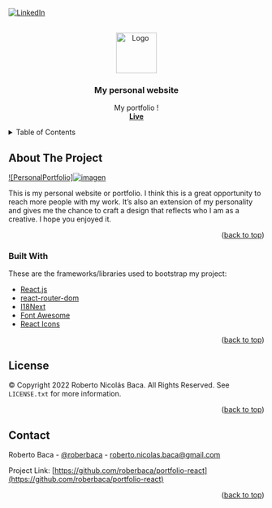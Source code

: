 <div id="top"></div>


<!-- PROJECT SHIELDS -->
<!--
*** I'm using markdown "reference style" links for readability.
*** Reference links are enclosed in brackets [ ] instead of parentheses ( ).
*** See the bottom of this document for the declaration of the reference variables
*** for contributors-url, forks-url, etc. This is an optional, concise syntax you may use.
*** https://www.markdownguide.org/basic-syntax/#reference-style-links
-->

[![LinkedIn][linkedin-shield]][linkedin-url]



<!-- PROJECT LOGO -->
<br />
<div align="center">
  <a href="https://github.com/roberbaca/README-Template">
    <img src="https://user-images.githubusercontent.com/83043304/140669718-0a350618-f217-4247-9d91-42d00c4c292f.png" alt="Logo" width="80" height="80">
  </a>

  <h3 align="center">My personal website</h3>

  <p align="center">
    My portfolio !
    <br />
      <a href="https://github.com/othneildrew/Best-README-Template"><strong>Live</strong></a>
    <br />   
  </p>
</div>



<!-- TABLE OF CONTENTS -->
<details>
  <summary>Table of Contents</summary>
  <ol>
    <li>
      <a href="#about-the-project">About The Project</a>
      <ul>
        <li><a href="#built-with">Built With</a></li>
      </ul>
    </li>
    <li><a href="#license">License</a></li>
    <li><a href="#contact">Contact</a></li>
  </ol>
</details>




<!-- ABOUT THE PROJECT -->
## About The Project

[![PersonalPortfolio]![imagen](https://user-images.githubusercontent.com/83043304/167410794-1678d53c-f78a-4fda-8fa1-2c9cc67a8015.png)](https://robertobaca-90035.web.app/)

This is my personal website or portfolio. I think this is a great opportunity to reach more people with my work. It’s also an extension of my personality and gives me the chance to craft a design that reflects who I am as a creative. I hope you enjoyed it.

<p align="right">(<a href="#top">back to top</a>)</p>



### Built With

These are the frameworks/libraries used to bootstrap my project:

* [React.js](https://reactjs.org/)
* [react-router-dom](https://www.npmjs.com/package/react-router-dom)
* [I18Next](https://www.i18next.com/)
* [Font Awesome](https://fontawesome.com)
* [React Icons](https://react-icons.github.io/react-icons/search)


<p align="right">(<a href="#top">back to top</a>)</p>


<!-- LICENSE -->
## License

© Copyright 2022 Roberto Nicolás Baca. All Rights Reserved. See `LICENSE.txt` for more information.

<p align="right">(<a href="#top">back to top</a>)</p>



<!-- CONTACT -->
## Contact

Roberto Baca - [@roberbaca](https://twitter.com/your_username) - roberto.nicolas.baca@gmail.com

Project Link: [https://github.com/roberbaca/portfolio-react](https://github.com/roberbaca/portfolio-react)

<p align="right">(<a href="#top">back to top</a>)</p>



<!-- MARKDOWN LINKS & IMAGES -->
<!-- https://www.markdownguide.org/basic-syntax/#reference-style-links -->
[contributors-shield]: https://img.shields.io/github/contributors/othneildrew/Best-README-Template.svg?style=for-the-badge
[contributors-url]: https://github.com/othneildrew/Best-README-Template/graphs/contributors
[forks-shield]: https://img.shields.io/github/forks/othneildrew/Best-README-Template.svg?style=for-the-badge
[forks-url]: https://github.com/othneildrew/Best-README-Template/network/members
[stars-shield]: https://img.shields.io/github/stars/othneildrew/Best-README-Template.svg?style=for-the-badge
[stars-url]: https://github.com/othneildrew/Best-README-Template/stargazers
[issues-shield]: https://img.shields.io/github/issues/othneildrew/Best-README-Template.svg?style=for-the-badge
[issues-url]: https://github.com/othneildrew/Best-README-Template/issues
[license-shield]: https://img.shields.io/github/license/othneildrew/Best-README-Template.svg?style=for-the-badge
[license-url]: https://github.com/othneildrew/Best-README-Template/blob/master/LICENSE.txt
[linkedin-shield]: https://img.shields.io/badge/-LinkedIn-black.svg?style=for-the-badge&logo=linkedin&colorB=555
[linkedin-url]: https://www.linkedin.com/in/roberto-baca
[product-screenshot]: images/screenshot.png
